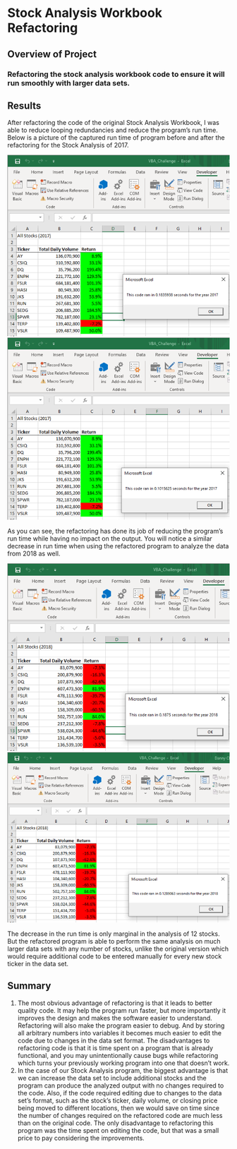 # Stock Analysis Workbook Refactoring

## Overview of Project

### Refactoring the stock analysis workbook code to ensure it will run smoothly with larger data sets.

## Results

After refactoring the code of the original Stock Analysis Workbook, I was able to reduce looping redundancies and reduce the program’s run time. Below is a picture of the captured run time of program before and after the refactoring for the Stock Analysis of 2017.

![2017_Run_Time](resources/VBA_Challenge_2017.png)
![2017_Refactored_Run_Time](resources/VBA_Challenge_Refactored_2017.png)

As you can see, the refactoring has done its job of reducing the program’s run time while having no impact on the output. You will notice a similar decrease in run time when using the refactored program to analyze the data from 2018 as well. 

![2018_Run_Time](resources/VBA_Challenge_2018.png)
![2018_Refactored_Run_Time](resources/VBA_Challenge_Refactored_2018.png)

The decrease in the run time is only marginal in the analysis of 12 stocks. But the refactored program is able to perform the same analysis on much larger data sets with any number of stocks, unlike the original version which would require additional code to be entered manually for every new stock ticker in the data set.

## Summary

1.	The most obvious advantage of refactoring is that it leads to better quality code. It may help the program run faster, but more importantly it improves the design and makes the software easier to understand. Refactoring will also make the program easier to debug. And by storing all arbitrary numbers into variables it becomes much easier to edit the code due to changes in the data set format. The disadvantages to refactoring code is that it is time spent on a program that is already functional, and you may unintentionally cause bugs while refactoring which turns your previously working program into one that doesn’t work.
2.	In the case of our Stock Analysis program, the biggest advantage is that we can increase the data set to include additional stocks and the program can produce the analyzed output with no changes required to the code. Also, if the code required editing due to changes to the data set’s format, such as the stock’s ticker, daily volume, or closing price being moved to different locations, then we would save on time since the number of changes required on the refactored code are much less than on the original code. The only disadvantage to refactoring this program was the time spent on editing the code, but that was a small price to pay considering the improvements.
